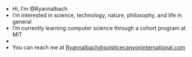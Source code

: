 -  Hi, I’m @Ryannalbach
-  I’m interested in science, technology, nature, philosophy, and life in general
-  I’m currently learning computer science through a cohort program at MIT
-  
-  You can reach me at Ryannalbach@solsticecanyoninternational.com

<!---
Ryannalbach/Ryannalbach is a ✨ special ✨ repository because its `README.md` (this file) appears on your GitHub profile.
You can click the Preview link to take a look at your changes.
--->

